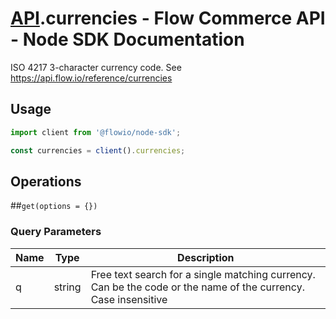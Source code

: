 # [API](README.md).currencies - Flow Commerce API - Node SDK Documentation

ISO 4217 3-character currency code. See https://api.flow.io/reference/currencies

## Usage

```JavaScript
import client from '@flowio/node-sdk';

const currencies = client().currencies;
```

## Operations

##`get(options = {})`


### Query Parameters

| Name  | Type | Description |
| ---- | ---- | ---- |
| q | string | Free text search for a single matching currency. Can be the code or the name of the currency. Case insensitive |

